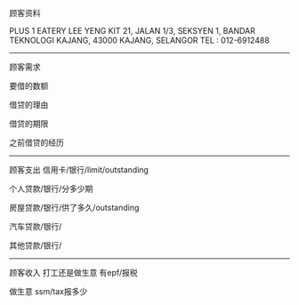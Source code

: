 顾客资料

PLUS 1 EATERY LEE YENG KIT 21, JALAN 1/3, SEKSYEN 1, BANDAR TEKNOLOGI KAJANG, 43000 KAJANG, SELANGOR TEL : 012-6912488

-----------------
顾客需求


要借的数额

借贷的理由

借贷的期限

之前借贷的经历


--------------
顾客支出
信用卡/银行/limit/outstanding


个人贷款/银行/分多少期

房屋贷款/银行/供了多久/outstanding

汽车贷款/银行/


其他贷款/银行/

-----------
顾客收入
打工还是做生意
有epf/报税

做生意 ssm/tax报多少

